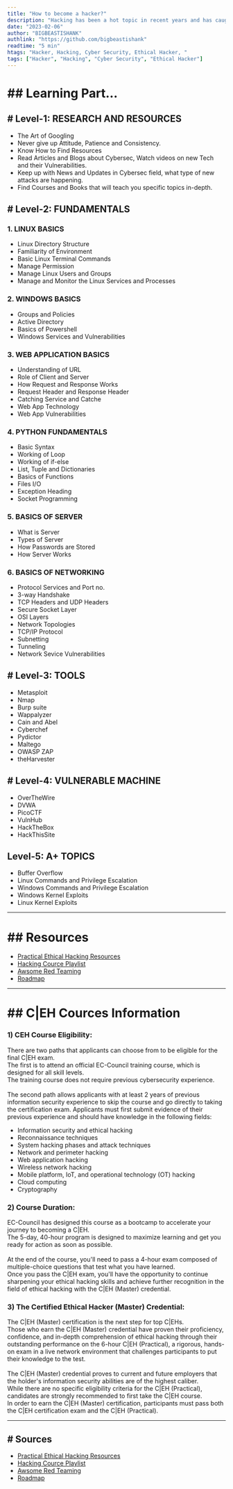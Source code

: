 ```yaml
---
title: "How to become a hacker?"
description: "Hacking has been a hot topic in recent years and has caught the attention of many aspiring tech enthusiasts. Hacking requires a combination of technical skills and a deep understanding of computer systems and networks. Whether you want to become a professional ethical hacker or just want to expand your knowledge, this blog will provide you with a roadmap to help you achieve your goals. So, let's dive into the exciting world of hacking and learn how to become a successful hacker."
date: "2023-02-06"
author: "BIGBEASTISHANK"
authlink: "https://github.com/bigbeastishank"
readtime: "5 min"
htags: "Hacker, Hacking, Cyber Security, Ethical Hacker, "
tags: ["Hacker", "Hacking", "Cyber Security", "Ethical Hacker"]
---
```


# ## Learning Part...

## # Level-1: RESEARCH AND RESOURCES

- The Art of Googling
- Never give up Attitude, Patience and Consistency.
- Know How to Find Resources
- Read Articles and Blogs about Cybersec, Watch videos on new Tech and their Vulnerabilities.
- Keep up with News and Updates in Cybersec field, what type of new attacks are happening.
- Find Courses and Books that will teach you specific topics in-depth.

## # Level-2: FUNDAMENTALS

### 1. LINUX BASICS

- Linux Directory Structure
- Familiarity of Environment
- Basic Linux Terminal Commands
- Manage Permission
- Manage Linux Users and Groups
- Manage and Monitor the Linux Services and Processes

### 2. WINDOWS BASICS

- Groups and Policies
- Active Directory
- Basics of Powershell
- Windows Services and Vulnerabilities

### 3. WEB APPLICATION BASICS

- Understanding of URL
- Role of Client and Server
- How Request and Response Works
- Request Header and Response Header
- Catching Service and Catche
- Web App Technology
- Web App Vulnerabilities

### 4. PYTHON FUNDAMENTALS

- Basic Syntax
- Working of Loop
- Working of if-else
- List, Tuple and Dictionaries
- Basics of Functions
- Files I/O
- Exception Heading
- Socket Programming

### 5. BASICS OF SERVER

- What is Server
- Types of Server
- How Passwords are Stored
- How Server Works

### 6. BASICS OF NETWORKING

- Protocol Services and Port no.
- 3-way Handshake
- TCP Headers and UDP Headers
- Secure Socket Layer
- OSI Layers
- Network Topologies
- TCP/IP Protocol
- Subnetting
- Tunneling
- Network Sevice Vulnerabilities

## # Level-3: TOOLS

- Metasploit
- Nmap
- Burp suite
- Wappalyzer
- Cain and Abel
- Cyberchef
- Pydictor
- Maltego
- OWASP ZAP
- theHarvester

## # Level-4: VULNERABLE MACHINE

- OverTheWire
- DVWA
- PicoCTF
- VulnHub
- HackTheBox
- HackThisSite

## Level-5: A+ TOPICS

- Buffer Overflow
- Linux Commands and Privilege Escalation
- Windows Commands and Privilege Escalation
- Windows Kernel Exploits
- Linux Kernel Exploits

---

# ## Resources

- [Practical Ethical Hacking Resources](https://github.com/TCM-Course-Resources/Practical-Ethical-Hacking-Resources)
- [Hacking Cource Playlist](https://www.youtube.com/playlist?list=PLLKT__MCUeixqHJ1TRqrHsEd6_EdEvo47)
- [Awsome Red Teaming](https://github.com/yeyintminthuhtut/Awesome-Red-Teaming)
- [Roadmap](https://youtu.be/u4VWQZ8KLmI?t=504)

---

# ## C|EH Cources Information

### 1) CEH Course Eligibility:

There are two paths that applicants can choose from to be eligible for the final C|EH exam.
\
The first is to attend an official EC-Council training course, which is designed for all skill levels.
\
The training course does not require previous cybersecurity experience.
\
\
The second path allows applicants with at least 2 years of previous information security experience to skip
the course and go directly to taking the certification exam. Applicants must first submit evidence of their previous
experience and should have knowledge in the following fields:

- Information security and ethical hacking
- Reconnaissance techniques
- System hacking phases and attack techniques
- Network and perimeter hacking
- Web application hacking
- Wireless network hacking
- Mobile platform, IoT, and operational technology (OT) hacking
- Cloud computing
- Cryptography

### 2) Course Duration:

EC-Council has designed this course as a bootcamp to accelerate your journey to becoming a C|EH.
\
The 5-day, 40-hour program is designed to maximize learning and get you ready for action as soon as possible.
\
\
At the end of the course, you'll need to pass a 4-hour exam composed of multiple-choice questions that test what you have learned.
\
Once you pass the C|EH exam, you'll have the opportunity to continue sharpening your ethical hacking skills and achieve further recognition
in the field of ethical hacking with the C|EH (Master) credential.

### 3) The Certified Ethical Hacker (Master) Credential:

The C|EH (Master) certification is the next step for top C|EHs.
\
Those who earn the C|EH (Master) credential have proven their proficiency, confidence, and in-depth comprehension
of ethical hacking through their outstanding performance on the 6-hour C|EH (Practical), a rigorous, hands-on exam in a
live network environment that challenges participants to put their knowledge to the test.
\
\
The C|EH (Master) credential proves to current and future employers that the holder's information security abilities are of the highest caliber.
\
While there are no specific eligibility criteria for the C|EH (Practical), candidates are strongly recommended to first take the C|EH course.
\
In order to earn the C|EH (Master) certification, participants must pass both the C|EH certification exam and the C|EH (Practical).

---

## # Sources

- [Practical Ethical Hacking Resources](https://github.com/TCM-Course-Resources/Practical-Ethical-Hacking-Resources)
- [Hacking Cource Playlist](https://www.youtube.com/playlist?list=PLLKT__MCUeixqHJ1TRqrHsEd6_EdEvo47)
- [Awsome Red Teaming](https://github.com/yeyintminthuhtut/Awesome-Red-Teaming)
- [Roadmap](https://youtu.be/u4VWQZ8KLmI?t=504)
